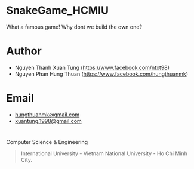 # SnakeGame_HCMIU
What a famous game! Why dont we build the own one?
# Author
  + Nguyen Thanh Xuan Tung (https://www.facebook.com/ntxt98)
  + Nguyen Phan Hung Thuan (https://www.facebook.com/hungthuanmk)
# Email
  + hungthuanmk@gmail.com
  + xuantung.1998@gmail.com
#
Computer Science & Engineering
> International University - Vietnam National University - Ho Chi Minh City.
